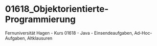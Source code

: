 # 01618_Objektorientierte-Programmierung
Fernuniversität Hagen - Kurs 01618 - Java - Einsendeaufgaben, Ad-Hoc-Aufgaben, Altklausuren
